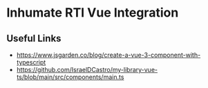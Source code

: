 # Inhumate RTI Vue Integration

## Useful Links
- https://www.jsgarden.co/blog/create-a-vue-3-component-with-typescript
- https://github.com/IsraelDCastro/my-library-vue-ts/blob/main/src/components/main.ts

